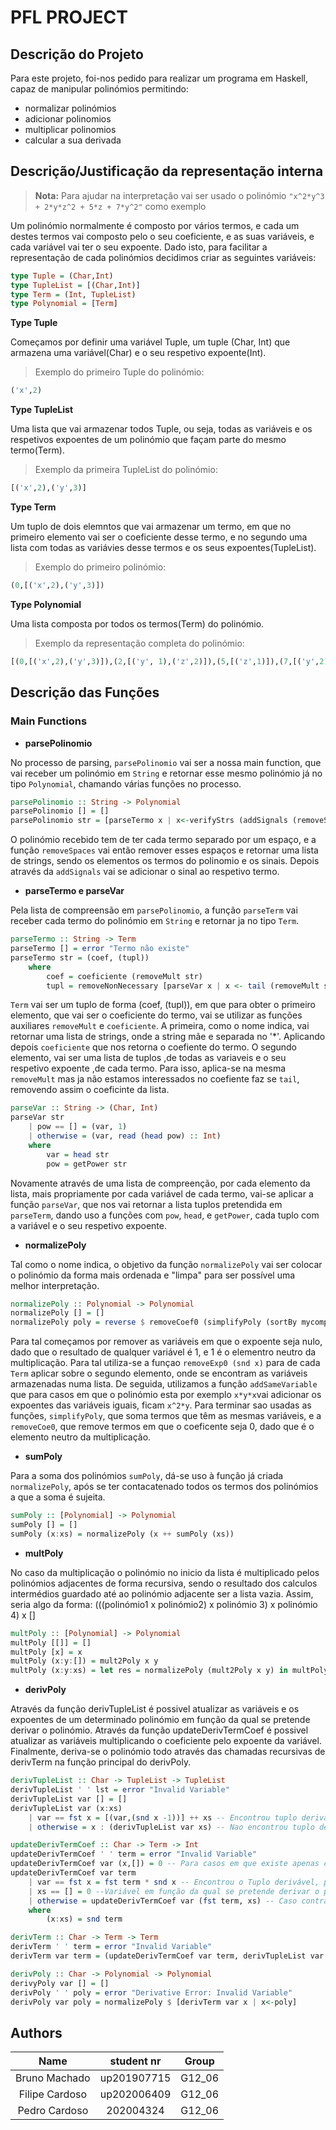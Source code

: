# **PFL PROJECT** 


## **Descrição do Projeto**

Para este projeto, foi-nos pedido para realizar um programa em Haskell, capaz de manipular polinómios permitindo:
 - normalizar polinómios
 - adicionar polinomios 
 - multiplicar polinomios
 - calcular a sua derivada 
 
## **Descrição/Justificação da representação interna**

> **Nota:** Para ajudar na interpretação vai ser usado o polinómio `"x^2*y^3 + 2*y*z^2 + 5*z + 7*y^2"` como exemplo

Um polinómio normalmente é composto por vários termos, e cada um destes termos vai composto pelo o seu coeficiente, e as suas variáveis, e cada variável vai ter o seu expoente.
Dado isto, para facilitar a representação de cada polinómios decidimos criar as seguintes variáveis:

```haskell
type Tuple = (Char,Int)
type TupleList = [(Char,Int)]
type Term = (Int, TupleList)
type Polynomial = [Term]
```

**Type Tuple**

Começamos por definir uma variável Tuple, um tuple (Char, Int) que armazena uma variável(Char) e o seu respetivo expoente(Int). 
> Exemplo do primeiro Tuple do polinómio:
```haskell
('x',2) 
```
**Type TupleList**

Uma lista que vai armazenar todos Tuple, ou seja, todas as variáveis e os respetivos expoentes de um polinómio que façam parte do mesmo termo(Term).
> Exemplo da primeira TupleList do polinómio:
```haskell
[('x',2),('y',3)]
```
**Type Term**

Um tuplo de dois elemntos que vai armazenar um termo, em que no primeiro elemento vai ser o coeficiente desse termo, e no segundo uma lista com todas as variávies desse termos e os seus expoentes(TupleList).
> Exemplo do primeiro polinómio:
```haskell
(0,[('x',2),('y',3)])
```

**Type Polynomial**

Uma lista composta por todos os termos(Term) do polinómio.
> Exemplo da representação completa do polinómio:
```haskell
[(0,[('x',2),('y',3)]),(2,[('y', 1),('z',2)]),(5,[('z',1)]),(7,[('y',2)])]
```

## **Descrição das Funções**

### **Main Functions**

- **parsePolinomio**

No processo de parsing, `parsePolinomio` vai ser a nossa main function, que vai receber um polinómio em `String` e retornar esse mesmo polinómio já no tipo `Polynomial`, chamando várias funções no processo.

```haskell
parsePolinomio :: String -> Polynomial
parsePolinomio [] = []
parsePolinomio str = [parseTermo x | x<-verifyStrs (addSignals (removeSpaces str))]
```

O polinómio recebido tem de ter cada termo separado por um espaço, e a função `removeSpaces` vai então remover esses espaços e retornar uma lista de strings, sendo os elementos os termos do polinomio e os sinais. Depois através da `addSignals` vai se adicionar o sinal ao respetivo termo. 


- **parseTermo e parseVar**

Pela lista de compreensão em `parsePolinomio`, a função `parseTerm` vai receber cada termo do polinómio em `String` e retornar ja no tipo `Term`.

```haskell
parseTermo :: String -> Term
parseTermo [] = error "Termo não existe"
parseTermo str = (coef, (tupl))
    where
        coef = coeficiente (removeMult str)
        tupl = removeNonNecessary [parseVar x | x <- tail (removeMult str)]

```

`Term` vai ser um tuplo de forma (coef, (tupl)), em que para obter o primeiro elemento, que vai ser o coeficiente do termo,  vai se utilizar as funções auxiliares `removeMult` e `coeficiente`. A primeira, como o nome indica, vai retornar uma lista de strings, onde a string mãe e separada no '*'. Aplicando depois `coeficiente` que nos retorna o coefiente do termo.
O segundo elemento, vai ser uma lista de tuplos ,de todas as variaveis e o seu respetivo expoente ,de cada termo. Para isso, aplica-se na mesma `removeMult` mas ja não estamos interessados no coefiente faz se `tail`, removendo assim o coeficinte da lista.

```haskell
parseVar :: String -> (Char, Int)
parseVar str
    | pow == [] = (var, 1)
    | otherwise = (var, read (head pow) :: Int)
    where
        var = head str
        pow = getPower str
```

Novamente através de uma lista de compreenção, por cada elemento da lista, mais propriamente por cada variável de cada termo, vai-se aplicar a função `parseVar`, que nos vai retornar a lista tuplos pretendida em `parseTerm`, dando uso a funções com `pow`, `head`, e `getPower`, cada tuplo com a variável e o seu respetivo expoente.
 
- **normalizePoly**

Tal como o nome indica, o objetivo da função `normalizePoly` vai ser colocar o polinómio da forma mais ordenada e "limpa" para ser possível uma melhor interpretação.

```haskell
normalizePoly :: Polynomial -> Polynomial
normalizePoly [] = []
normalizePoly poly = reverse $ removeCoef0 (simplifyPoly (sortBy mycompare ([(fst x,addSameVariable (myisort((removeExp0 (snd x)))))  | x<-poly])))
```

Para tal começamos por remover as variáveis em que o expoente seja nulo, dado que o resultado de qualquer variável é 1, e 1 é o elementro neutro da multiplicação. Para tal utiliza-se a funçao `removeExp0 (snd x)` para de cada `Term` aplicar sobre o segundo elemento, onde se encontram as variáveis armazenadas numa lista. De seguida, utilizamos a função `addSameVariable` que para casos em que o polinómio esta por exemplo `x*y*x`vai adicionar os expoentes das variáveis iguais, ficam `x^2*y`. Para terminar sao usadas as funções, `simplifyPoly`, que soma termos que têm as mesmas variáveis, e a `removeCoe0`, que remove termos em que o coeficente seja 0, dado que é o elemento neutro da multiplicação.

- **sumPoly**

Para a soma dos polinómios `sumPoly`, dá-se uso à função já criada `normalizePoly`, após se ter contacatenado todos os termos dos polinómios a que a soma é sujeita.

```haskell
sumPoly :: [Polynomial] -> Polynomial
sumPoly [] = []
sumPoly (x:xs) = normalizePoly (x ++ sumPoly (xs))
```

- **multPoly**

No caso da multiplicação o polinómio no inicio da lista é multiplicado pelos polinómios adjacentes de forma recursiva, sendo o resultado dos calculos intermédios guardado até ao polinómio adjacente ser a lista vazia. Assim, seria algo da forma: (((polinómio1 x polinómio2) x polinómio 3) x polinómio 4) x []

```haskell
multPoly :: [Polynomial] -> Polynomial
multPoly [[]] = []
multPoly [x] = x
multPoly (x:y:[]) = mult2Poly x y
multPoly (x:y:xs) = let res = normalizePoly (mult2Poly x y) in multPoly (res:xs)
```

- **derivPoly**

Através da função derivTupleList é possivel atualizar as variáveis e os expoentes de um determinado polinómio em função da qual se pretende derivar o polinómio.
Através da função updateDerivTermCoef é possivel atualizar as variáveis multiplicando o coeficiente pelo expoente da variável.
Finalmente, deriva-se o polinómio todo através das chamadas recursivas de derivTerm na função principal do derivPoly.

```haskell
derivTupleList :: Char -> TupleList -> TupleList
derivTupleList ' ' lst = error "Invalid Variable"
derivTupleList var [] = []
derivTupleList var (x:xs)
    | var == fst x = [(var,(snd x -1))] ++ xs -- Encontrou tuplo derivável 
    | otherwise = x : (derivTupleList var xs) -- Nao encontrou tuplo derivável

updateDerivTermCoef :: Char -> Term -> Int
updateDerivTermCoef ' ' term = error "Invalid Variable" 
updateDerivTermCoef var (x,[]) = 0 -- Para casos em que existe apenas coeficiente e não existem variáveis
updateDerivTermCoef var term
    | var == fst x = fst term * snd x -- Encontrou o Tuplo derivável, pega no valor do expoente e atualiza o coeficiente do termo
    | xs == [] = 0 --Variável em função da qual se pretende derivar o polinómio não existe
    | otherwise = updateDerivTermCoef var (fst term, xs) -- Caso contrário, continua a pesquisa
    where 
        (x:xs) = snd term

derivTerm :: Char -> Term -> Term
derivTerm ' ' term = error "Invalid Variable"
derivTerm var term = (updateDerivTermCoef var term, derivTupleList var (snd term))

derivPoly :: Char -> Polynomial -> Polynomial
derivyPoly var [] = []
derivPoly ' ' poly = error "Derivative Error: Invalid Variable"
derivPoly var poly = normalizePoly $ [derivTerm var x | x<-poly]
```


## **Authors**

|Name | student nr | Group|
|:-----:|:----:|:----:|
Bruno Machado | up201907715| G12_06
Filipe Cardoso | up202006409| G12_06
Pedro Cardoso | 202004324| G12_06 








